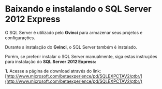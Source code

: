 # Baixando e instalando o SQL Server 2012 Express

O SQL Server é utilizado pelo **Gvinci** para armazenar seus projetos e configurações.

Durante a instalação do **Gvinci**, o SQL Server também é instalado.

Porém, se preferir instalar o SQL Server manualmente, siga estas instruções para instalação do **SQL Server 2012 Express:**

**1.** Acesse a página de download através do link: [http://www.microsoft.com/betaexperience/pd/SQLEXPCTAV2/ptbr/](http://www.microsoft.com/betaexperience/pd/SQLEXPCTAV2/ptbr/)

